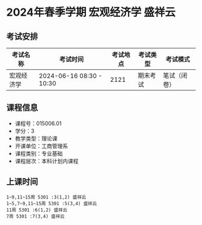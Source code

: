 # 2024年春季学期 宏观经济学 盛祥云




## 考试安排

| 考试名称 | 考试时间 | 考试地点 | 考试类型 | 考试模式 |
| -------- | -------- | -------- | -------- | -------- |
| 宏观经济学 | 2024-06-16 08:30 - 10:30 | 2121 | 期末考试 | 笔试（闭卷） |





## 课程信息

- 课程号：015006.01
- 学分：3
- 教学类型：理论课
- 开课单位：工商管理系
- 课程类别：专业基础
- 课程层次：本科计划内课程

## 上课时间

```
1~9,11~15周 5301 :3(1,2) 盛祥云
1~5,7~9,11~15周 5301 :5(3,4) 盛祥云
11周 5301 :6(1,2) 盛祥云
7周 5301 :7(3,4) 盛祥云
```

